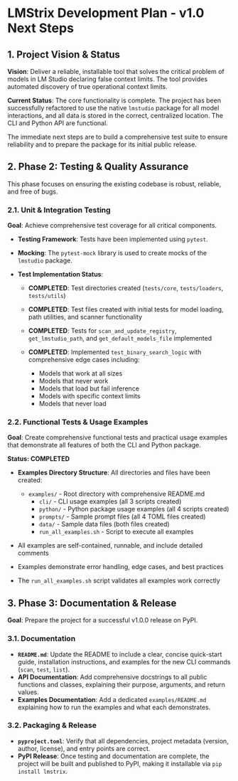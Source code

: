 # LMStrix Development Plan - v1.0 Next Steps

## 1. Project Vision & Status

**Vision**: Deliver a reliable, installable tool that solves the critical problem of models in LM Studio declaring false context limits. The tool provides automated discovery of true operational context limits.

**Current Status**: The core functionality is complete. The project has been successfully refactored to use the native `lmstudio` package for all model interactions, and all data is stored in the correct, centralized location. The CLI and Python API are functional.

The immediate next steps are to build a comprehensive test suite to ensure reliability and to prepare the package for its initial public release.

## 2. Phase 2: Testing & Quality Assurance

This phase focuses on ensuring the existing codebase is robust, reliable, and free of bugs.

### 2.1. Unit & Integration Testing
**Goal**: Achieve comprehensive test coverage for all critical components.

- **Testing Framework**: Tests have been implemented using `pytest`.
- **Mocking**: The `pytest-mock` library is used to create mocks of the `lmstudio` package.

- **Test Implementation Status**:

  - **COMPLETED**: Test directories created (`tests/core`, `tests/loaders`, `tests/utils`)
  - **COMPLETED**: Test files created with initial tests for model loading, path utilities, and scanner functionality
  - **COMPLETED**: Tests for `scan_and_update_registry`, `get_lmstudio_path`, and `get_default_models_file` implemented
  
  - **COMPLETED**: Implemented `test_binary_search_logic` with comprehensive edge cases including:
    - Models that work at all sizes
    - Models that never work
    - Models that load but fail inference
    - Models with specific context limits
    - Models that never load

### 2.2. Functional Tests & Usage Examples
**Goal**: Create comprehensive functional tests and practical usage examples that demonstrate all features of both the CLI and Python package.

**Status: COMPLETED**

- **Examples Directory Structure**: All directories and files have been created:
  - `examples/` - Root directory with comprehensive README.md
    - `cli/` - CLI usage examples (all 3 scripts created)
    - `python/` - Python package usage examples (all 4 scripts created)
    - `prompts/` - Sample prompt files (all 4 TOML files created)
    - `data/` - Sample data files (both files created)
    - `run_all_examples.sh` - Script to execute all examples

- All examples are self-contained, runnable, and include detailed comments
- Examples demonstrate error handling, edge cases, and best practices
- The `run_all_examples.sh` script validates all examples work correctly

## 3. Phase 3: Documentation & Release

**Goal**: Prepare the project for a successful v1.0.0 release on PyPI.

### 3.1. Documentation
- **`README.md`**: Update the README to include a clear, concise quick-start guide, installation instructions, and examples for the new CLI commands (`scan`, `test`, `list`).
- **API Documentation**: Add comprehensive docstrings to all public functions and classes, explaining their purpose, arguments, and return values.
- **Examples Documentation**: Add a dedicated `examples/README.md` explaining how to run the examples and what each demonstrates.

### 3.2. Packaging & Release
- **`pyproject.toml`**: Verify that all dependencies, project metadata (version, author, license), and entry points are correct.
- **PyPI Release**: Once testing and documentation are complete, the project will be built and published to PyPI, making it installable via `pip install lmstrix`.
